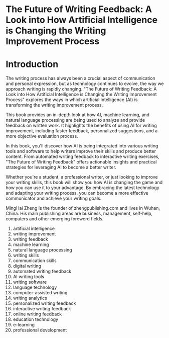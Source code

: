 # The Future of Writing Feedback: A Look into How Artificial Intelligence is Changing the Writing Improvement Process

# Introduction

The writing process has always been a crucial aspect of communication and personal expression, but as technology continues to evolve, the way we approach writing is rapidly changing. "The Future of Writing Feedback: A Look into How Artificial Intelligence is Changing the Writing Improvement Process" explores the ways in which artificial intelligence (AI) is transforming the writing improvement process.

This book provides an in-depth look at how AI, machine learning, and natural language processing are being used to analyze and provide feedback on written work. It highlights the benefits of using AI for writing improvement, including faster feedback, personalized suggestions, and a more objective evaluation process.

In this book, you'll discover how AI is being integrated into various writing tools and software to help writers improve their skills and produce better content. From automated writing feedback to interactive writing exercises, "The Future of Writing Feedback" offers actionable insights and practical strategies for leveraging AI to become a better writer.

Whether you're a student, a professional writer, or just looking to improve your writing skills, this book will show you how AI is changing the game and how you can use it to your advantage. By embracing the latest technology and adapting your writing process, you can become a more effective communicator and achieve your writing goals.

MingHai Zheng is the founder of zhengpublishing.com and lives in Wuhan, China. His main publishing areas are business, management, self-help, computers and other emerging foreword fields.



1. artificial intelligence
2. writing improvement
3. writing feedback
4. machine learning
5. natural language processing
6. writing skills
7. communication skills
8. digital writing
9. automated writing feedback
10. AI writing tools
11. writing software
12. language technology
13. computer-assisted writing
14. writing analytics
15. personalized writing feedback
16. interactive writing feedback
17. online writing feedback
18. education technology
19. e-learning
20. professional development

